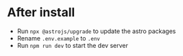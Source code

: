 # After install
* Run `npx @astrojs/upgrade` to update the astro packages
* Rename `.env.example` to `.env`
* Run `npm run dev` to start the dev server
